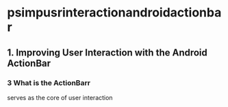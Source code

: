 # psimpusrinteractionandroidactionbar

## 1. Improving User Interaction with the Android ActionBar

### 3 What is the ActionBarr
serves as the core of user interaction
